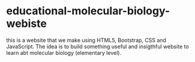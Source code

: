 # educational-molecular-biology-webiste
this is a website that we make using HTML5, Bootstrap, CSS and JavaScript. The idea is to build something useful and insigthful website to learn abt molecular biology (elementary level). 
